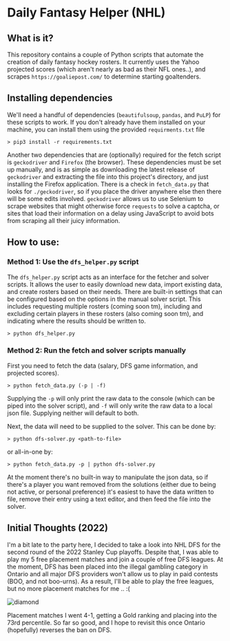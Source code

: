 # Daily Fantasy Helper (NHL)

## What is it?

This repository contains a couple of Python scripts that automate the creation of daily fantasy hockey rosters. It currently uses the Yahoo projected scores (which aren't nearly as bad as their NFL ones..), and scrapes `https://goaliepost.com/` to determine starting goaltenders.

## Installing dependencies

We'll need a handful of dependencies (`beautifulsoup`, `pandas`, and `PuLP`) for these scripts to work. If you don't already have them installed on your machine, you can install them using the provided `requirments.txt` file 

`> pip3 install -r requirements.txt`

Another two dependencies that are (optionally) required for the fetch script is `geckodriver` and `Firefox` (the browser). These dependencies must be set up manually, and is as simple as downloading the latest release of `geckodriver` and extracting the file into this project's directory, and just installing the Firefox application. There is a check in `fetch_data.py` that looks for `./geckodriver`, so if you place the driver anywhere else then there will be some edits involved. `geckodriver` allows us to use Selenium to scrape websites that might otherwise force `requests` to solve a captcha, or sites that load their information on a delay using JavaScript to avoid bots from scraping all their juicy information.

## How to use:

### Method 1: Use the `dfs_helper.py` script

The `dfs_helper.py` script acts as an interface for the fetcher and solver scripts. It allows the user to easily download new data, import existing data, and create rosters based on their needs. There are built-in settings that can be configured based on the options in the manual solver script. This includes requesting multiple rosters (coming soon tm), including and excluding certain players in these rosters (also coming soon tm), and indicating where the results should be written to.

`> python dfs_helper.py`

### Method 2: Run the fetch and solver scripts manually
First you need to fetch the data (salary, DFS game information, and projected scores).

`> python fetch_data.py (-p | -f)`

Supplying the `-p` will only print the raw data to the console (which can be piped into the solver script), and `-f` will only write the raw data to a local json file. Supplying neither will default to both.

Next, the data will need to be supplied to the solver. This can be done by:

`> python dfs-solver.py <path-to-file>`

or all-in-one by:

`> python fetch_data.py -p | python dfs-solver.py`

At the moment there's no built-in way to manipulate the json data, so if there's a player you want removed from the solutions (either due to being not active, or personal preference) it's easiest to have the data written to file, remove their entry using a text editor, and then feed the file into the solver.

## Initial Thoughts (2022)

I'm a bit late to the party here, I decided to take a look into NHL DFS for the second round of the 2022 Stanley Cup playoffs. Despite that, I was able to play my 5 free placement matches and join a couple of free DFS leagues. At the moment, DFS has been placed into the illegal gambling category in Ontario and all major DFS providers won't allow us to play in paid contests (BOO, and not boo-urns). As a result, I'll be able to play the free leagues, but no more placement matches for me .. :(

![diamond](https://user-images.githubusercontent.com/10425301/169357241-3cc3b236-ec6e-470c-8f55-f91f534b9811.png)

Placement matches I went 4-1, getting a Gold ranking and placing into the 73rd percentile. So far so good, and I hope to revisit this once Ontario (hopefully) reverses the ban on DFS.
